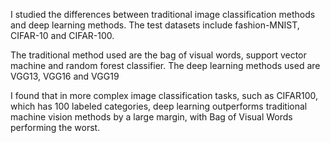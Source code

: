 I studied the differences between traditional image classification methods and deep learning methods. The test datasets include fashion-MNIST, CIFAR-10 and CIFAR-100.

The traditional method used are the bag of visual words, support vector machine and random forest classifier.
The deep learning methods used are VGG13, VGG16 and VGG19

I found that in more complex image classification tasks, such as CIFAR100, which has 100 labeled categories, deep learning outperforms traditional machine vision methods by a large margin, with Bag of Visual Words performing the worst.
